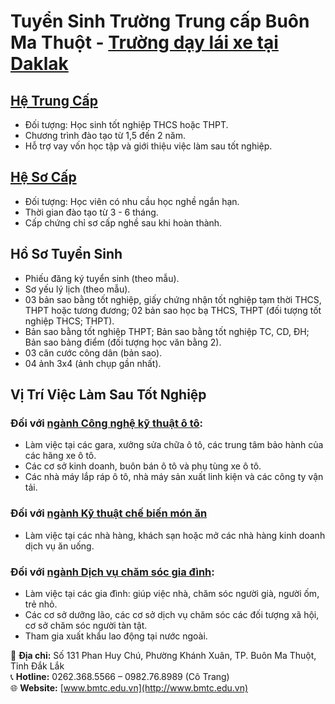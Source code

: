 
# Tuyển Sinh Trường Trung cấp Buôn Ma Thuột - [Trường dạy lái xe tại Daklak](https://bmtc.edu.vn/)

## [Hệ Trung Cấp](https://bmtc.edu.vn/thong-bao-tuyen-sinh-nam-2025/)
- Đối tượng: Học sinh tốt nghiệp THCS hoặc THPT.
- Chương trình đào tạo từ 1,5 đến 2 năm.
- Hỗ trợ vay vốn học tập và giới thiệu việc làm sau tốt nghiệp.

## [Hệ Sơ Cấp](https://bmtc.edu.vn/3314-2/)
- Đối tượng: Học viên có nhu cầu học nghề ngắn hạn.
- Thời gian đào tạo từ 3 - 6 tháng.
- Cấp chứng chỉ sơ cấp nghề sau khi hoàn thành.

## Hồ Sơ Tuyển Sinh
- Phiếu đăng ký tuyển sinh (theo mẫu).
- Sơ yếu lý lịch (theo mẫu).
- 03 bản sao bằng tốt nghiệp, giấy chứng nhận tốt nghiệp tạm thời THCS, THPT hoặc tương đương; 02 bản sao học bạ THCS, THPT (đối tượng tốt nghiệp THCS; THPT).
- Bản sao bằng tốt nghiệp THPT; Bản sao bằng tốt nghiệp TC, CD, ĐH; Bản sao bảng điểm (đối tượng học văn bằng 2).
- 03 căn cước công dân (bản sao).
- 04 ảnh 3x4 (ảnh chụp gần nhất).

## Vị Trí Việc Làm Sau Tốt Nghiệp

### Đối với [ngành Công nghệ kỹ thuật ô tô](https://bmtc.edu.vn/chuong-trinh-dao-tao-nganh-cong-nghe-ky-thuat-o-to/):
- Làm việc tại các gara, xưởng sửa chữa ô tô, các trung tâm bảo hành của các hãng xe ô tô.
- Các cơ sở kinh doanh, buôn bán ô tô và phụ tùng xe ô tô.
- Các nhà máy lắp ráp ô tô, nhà máy sản xuất linh kiện và các công ty vận tải.

### Đối với [ngành Kỹ thuật chế biến món ăn](https://bmtc.edu.vn/chuong-trinh-dao-tao-nghanh-ky-thuat-che-bien-mon-an/)
- Làm việc tại các nhà hàng, khách sạn hoặc mở các nhà hàng kinh doanh dịch vụ ăn uống.

### Đối với [ngành Dịch vụ chăm sóc gia đình](https://bmtc.edu.vn/chuong-trinh-dao-tao-nganh-dich-vu-cham-soc-gia-dinh/):
- Làm việc tại các gia đình: giúp việc nhà, chăm sóc người già, người ốm, trẻ nhỏ.
- Các cơ sở dưỡng lão, các cơ sở dịch vụ chăm sóc các đối tượng xã hội, cơ sở chăm sóc người tàn tật.
- Tham gia xuất khẩu lao động tại nước ngoài.

📍 **Địa chỉ:** Số 131 Phan Huy Chú, Phường Khánh Xuân, TP. Buôn Ma Thuột, Tỉnh Đắk Lắk  
📞 **Hotline:** 0262.368.5566 – 0982.76.8989 (Cô Trang)  
🌐 **Website:** [www.bmtc.edu.vn](http://www.bmtc.edu.vn)

